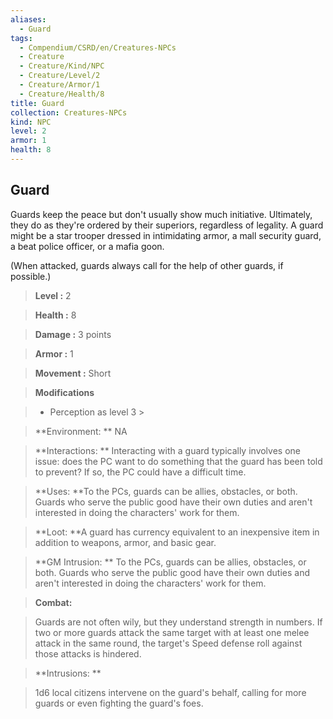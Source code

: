 ```yaml
---
aliases:
  - Guard
tags:
  - Compendium/CSRD/en/Creatures-NPCs
  - Creature
  - Creature/Kind/NPC
  - Creature/Level/2
  - Creature/Armor/1
  - Creature/Health/8
title: Guard
collection: Creatures-NPCs
kind: NPC
level: 2
armor: 1
health: 8
---
```

## Guard    
Guards keep the peace but don't usually show much initiative. Ultimately, they do as they're ordered by their superiors, regardless of legality. A guard might be a star trooper dressed in intimidating armor, a mall security guard, a beat police officer, or a mafia goon.  
(When attacked, guards always call for the help of other guards, if possible.)    
  
    
> **Level :** 2    
> **Health :** 8    
> **Damage :** 3 points    
> **Armor :** 1    
> **Movement :** Short    
> **Modifications**    
>- Perception as level 3 >  
>    
> **Environment: ** NA    
> **Interactions: ** Interacting with a guard typically involves one issue: does the PC want to do something that the guard has been told to prevent? If so, the PC could have a difficult time.    
> **Uses: **To the PCs, guards can be allies, obstacles, or both. Guards who serve the public good have their own duties and aren't interested in doing the characters' work for them.    
> **Loot: **A guard has currency equivalent to an inexpensive item in addition to weapons, armor, and basic gear.    
> **GM Intrusion: ** To the PCs, guards can be allies, obstacles, or both. Guards who serve the public good have their own duties and aren't interested in doing the characters' work for them.    
  
> **Combat:**   
> Guards are not often wily, but they understand strength in numbers. If two or more guards attack the same target with at least one melee attack in the same round, the target's Speed defense roll against those attacks is hindered.    
    
  
> **Intrusions: **   
> 1d6 local citizens intervene on the guard's behalf, calling for more guards or even fighting the guard's foes.    
